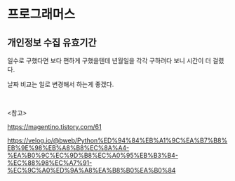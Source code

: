 # 프로그래머스

## 개인정보 수집 유효기간

일수로 구했다면 보다 편하게 구했을텐데 년월일을 각각 구하려다 보니 시간이 더 걸렸다.

날짜 비교는 일로 변경해서 하는게 좋겠다.

<br>

<참고>

https://magentino.tistory.com/61

https://velog.io/@bweb/Python%ED%94%84%EB%A1%9C%EA%B7%B8%EB%9E%98%EB%A8%B8%EC%8A%A4-%EA%B0%9C%EC%9D%B8%EC%A0%95%EB%B3%B4-%EC%88%98%EC%A7%91-%EC%9C%A0%ED%9A%A8%EA%B8%B0%EA%B0%84

